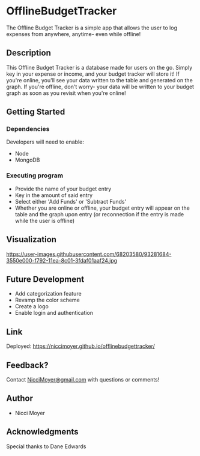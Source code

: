 # OfflineBudgetTracker

The Offline Budget Tracker is a simple app that allows the user to log expenses from anywhere, anytime- even while offline!

## Description

This Offline Budget Tracker is a database made for users on the go. Simply key in your expense or income, and your budget tracker will store it! If you're online, you'll see your data written to the table and generated on the graph. If you're offline, don't worry- your data will be written to your budget graph as soon as you revisit when you're online!

## Getting Started

### Dependencies

Developers will need to enable:
* Node
* MongoDB

### Executing program

* Provide the name of your budget entry
* Key in the amount of said entry
* Select either 'Add Funds' or 'Subtract Funds'
* Whether you are online or offline, your budget entry will appear on the table and the graph upon entry (or reconnection if the entry is made while the user is offline)

## Visualization

https://user-images.githubusercontent.com/68203580/93281684-3550e000-f792-11ea-8c01-3fdaf01aaf24.jpg

## Future Development

* Add categorization feature
* Revamp the color scheme
* Create a logo
* Enable login and authentication

## Link

Deployed: https://niccimoyer.github.io/offlinebudgettracker/

## Feedback?

Contact NicciMoyer@gmail.com with questions or comments!

## Author

* Nicci Moyer

## Acknowledgments

Special thanks to Dane Edwards


